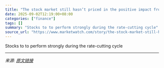 ```yaml
---
title: "The stock market still hasn’t priced in the positive impact from interest-rate cuts, says Morgan Stanley’s Mike Wilson"
date: 2025-09-02T12:19:00+08:00
categories: ["finance"]
tags: []
summary: "Stocks to to perform strongly during the rate-cutting cycle"
source_url: "https://www.marketwatch.com/story/the-stock-market-still-hasnt-priced-in-the-positive-impact-from-interest-rate-cuts-says-morgan-stanleys-mike-wilson-82dc0039?mod=mw_rss_topstories"
---
```


Stocks to to perform strongly during the rate-cutting cycle

---

*来源: [原文链接](https://www.marketwatch.com/story/the-stock-market-still-hasnt-priced-in-the-positive-impact-from-interest-rate-cuts-says-morgan-stanleys-mike-wilson-82dc0039?mod=mw_rss_topstories)*

